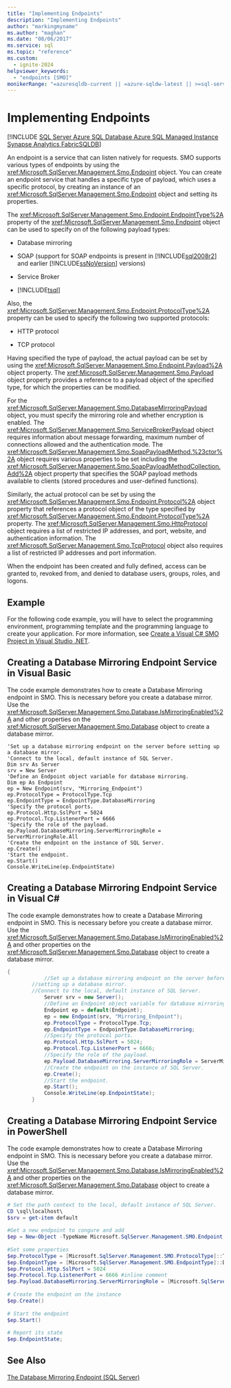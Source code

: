```yaml
---
title: "Implementing Endpoints"
description: "Implementing Endpoints"
author: "markingmyname"
ms.author: "maghan"
ms.date: "08/06/2017"
ms.service: sql
ms.topic: "reference"
ms.custom:
  - ignite-2024
helpviewer_keywords:
  - "endpoints [SMO]"
monikerRange: "=azuresqldb-current || =azure-sqldw-latest || >=sql-server-2016 || >=sql-server-linux-2017 || =azuresqldb-mi-current || =fabric"
---
```

# Implementing Endpoints
[!INCLUDE [SQL Server Azure SQL Database Azure SQL Managed Instance Synapse Analytics FabricSQLDB](../../../includes/applies-to-version/sql-asdb-asdbmi-asa-fabricsqldb.md)]

  An endpoint is a service that can listen natively for requests. SMO supports various types of endpoints by using the <xref:Microsoft.SqlServer.Management.Smo.Endpoint> object. You can create an endpoint service that handles a specific type of payload, which uses a specific protocol, by creating an instance of an <xref:Microsoft.SqlServer.Management.Smo.Endpoint> object and setting its properties.  
  
 The <xref:Microsoft.SqlServer.Management.Smo.Endpoint.EndpointType%2A> property of the <xref:Microsoft.SqlServer.Management.Smo.Endpoint> object can be used to specify on of the following payload types:  
  
-   Database mirroring  
  
-   SOAP (support for SOAP endpoints is present in [!INCLUDE[sql2008r2](../../../includes/sql2008r2-md.md)] and earlier [!INCLUDE[ssNoVersion](../../../includes/ssnoversion-md.md)] versions)  
  
-   Service Broker  
  
-   [!INCLUDE[tsql](../../../includes/tsql-md.md)]  
  
 Also, the <xref:Microsoft.SqlServer.Management.Smo.Endpoint.ProtocolType%2A> property can be used to specify the following two supported protocols:  
  
-   HTTP protocol  
  
-   TCP protocol  
  
 Having specified the type of payload, the actual payload can be set by using the <xref:Microsoft.SqlServer.Management.Smo.Endpoint.Payload%2A> object property. The <xref:Microsoft.SqlServer.Management.Smo.Payload> object property provides a reference to a payload object of the specified type, for which the properties can be modified.  
  
 For the <xref:Microsoft.SqlServer.Management.Smo.DatabaseMirroringPayload> object, you must specify the mirroring role and whether encryption is enabled. The <xref:Microsoft.SqlServer.Management.Smo.ServiceBrokerPayload> object requires information about message forwarding, maximum number of connections allowed and the authentication mode. The <xref:Microsoft.SqlServer.Management.Smo.SoapPayloadMethod.%23ctor%2A> object requires various properties to be set including the <xref:Microsoft.SqlServer.Management.Smo.SoapPayloadMethodCollection.Add%2A> object property that specifies the SOAP payload methods available to clients (stored procedures and user-defined functions).  
  
 Similarly, the actual protocol can be set by using the <xref:Microsoft.SqlServer.Management.Smo.Endpoint.Protocol%2A> object property that references a protocol object of the type specified by <xref:Microsoft.SqlServer.Management.Smo.Endpoint.ProtocolType%2A> property. The <xref:Microsoft.SqlServer.Management.Smo.HttpProtocol> object requires a list of restricted IP addresses, and port, website, and authentication information. The <xref:Microsoft.SqlServer.Management.Smo.TcpProtocol> object also requires a list of restricted IP addresses and port information.  
  
 When the endpoint has been created and fully defined, access can be granted to, revoked from, and denied to database users, groups, roles, and logons.  
  
## Example  
 For the following code example, you will have to select the programming environment, programming template and the programming language to create your application. For more information, see [Create a Visual C&#35; SMO Project in Visual Studio .NET](../../../relational-databases/server-management-objects-smo/how-to-create-a-visual-csharp-smo-project-in-visual-studio-net.md).  
  
## Creating a Database Mirroring Endpoint Service in Visual Basic  
 The code example demonstrates how to create a Database Mirroring endpoint in SMO. This is necessary before you create a database mirror. Use the <xref:Microsoft.SqlServer.Management.Smo.Database.IsMirroringEnabled%2A> and other properties on the <xref:Microsoft.SqlServer.Management.Smo.Database> object to create a database mirror.  
  
```VBNET
'Set up a database mirroring endpoint on the server before setting up a database mirror.
'Connect to the local, default instance of SQL Server.
Dim srv As Server
srv = New Server
'Define an Endpoint object variable for database mirroring.
Dim ep As Endpoint
ep = New Endpoint(srv, "Mirroring_Endpoint")
ep.ProtocolType = ProtocolType.Tcp
ep.EndpointType = EndpointType.DatabaseMirroring
'Specify the protocol ports.
ep.Protocol.Http.SslPort = 5024
ep.Protocol.Tcp.ListenerPort = 6666
'Specify the role of the payload.
ep.Payload.DatabaseMirroring.ServerMirroringRole = ServerMirroringRole.All
'Create the endpoint on the instance of SQL Server.
ep.Create()
'Start the endpoint.
ep.Start()
Console.WriteLine(ep.EndpointState)
``` 
  
## Creating a Database Mirroring Endpoint Service in Visual C#  
 The code example demonstrates how to create a Database Mirroring endpoint in SMO. This is necessary before you create a database mirror. Use the <xref:Microsoft.SqlServer.Management.Smo.Database.IsMirroringEnabled%2A> and other properties on the <xref:Microsoft.SqlServer.Management.Smo.Database> object to create a database mirror.  
  
```csharp  
{  
            //Set up a database mirroring endpoint on the server before   
        //setting up a database mirror.   
        //Connect to the local, default instance of SQL Server.   
            Server srv = new Server();  
            //Define an Endpoint object variable for database mirroring.   
            Endpoint ep = default(Endpoint);  
            ep = new Endpoint(srv, "Mirroring_Endpoint");  
            ep.ProtocolType = ProtocolType.Tcp;  
            ep.EndpointType = EndpointType.DatabaseMirroring;  
            //Specify the protocol ports.   
            ep.Protocol.Http.SslPort = 5024;  
            ep.Protocol.Tcp.ListenerPort = 6666;  
            //Specify the role of the payload.   
            ep.Payload.DatabaseMirroring.ServerMirroringRole = ServerMirroringRole.All;  
            //Create the endpoint on the instance of SQL Server.   
            ep.Create();  
            //Start the endpoint.   
            ep.Start();  
            Console.WriteLine(ep.EndpointState);  
        }  
```  
  
## Creating a Database Mirroring Endpoint Service in PowerShell  
 The code example demonstrates how to create a Database Mirroring endpoint in SMO. This is necessary before you create a database mirror. Use the <xref:Microsoft.SqlServer.Management.Smo.Database.IsMirroringEnabled%2A> and other properties on the <xref:Microsoft.SqlServer.Management.Smo.Database> object to create a database mirror.  
  
```powershell  
# Set the path context to the local, default instance of SQL Server.  
CD \sql\localhost\  
$srv = get-item default  
  
#Get a new endpoint to congure and add  
$ep = New-Object -TypeName Microsoft.SqlServer.Management.SMO.Endpoint -argumentlist $srv,"Mirroring_Endpoint"  
  
#Set some properties  
$ep.ProtocolType = [Microsoft.SqlServer.Management.SMO.ProtocolType]::Tcp  
$ep.EndpointType = [Microsoft.SqlServer.Management.SMO.EndpointType]::DatabaseMirroring  
$ep.Protocol.Http.SslPort = 5024  
$ep.Protocol.Tcp.ListenerPort = 6666 #inline comment  
$ep.Payload.DatabaseMirroring.ServerMirroringRole = [Microsoft.SqlServer.Management.SMO.ServerMirroringRole]::All  
  
# Create the endpoint on the instance  
$ep.Create()  
  
# Start the endpoint  
$ep.Start()  
  
# Report its state  
$ep.EndpointState;  
```  
  
## See Also  
 [The Database Mirroring Endpoint &#40;SQL Server&#41;](../../../database-engine/database-mirroring/the-database-mirroring-endpoint-sql-server.md)  
  
  
